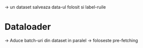 
-> un dataset salveaza data-ul folosit si label-ruile

# Dataloader

-> Aduce batch-uri din dataset in paralel
-> foloseste pre-fetching

